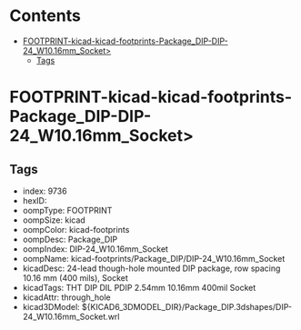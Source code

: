 



Contents
========

* [FOOTPRINT-kicad-kicad-footprints-Package_DIP-DIP-24_W10.16mm_Socket>](#footprint-kicad-kicad-footprints-package_dip-dip-24_w1016mm_socket)
	* [Tags](#tags)

# FOOTPRINT-kicad-kicad-footprints-Package_DIP-DIP-24_W10.16mm_Socket>

## Tags

- index: 9736
- hexID: 
- oompType: FOOTPRINT
- oompSize: kicad
- oompColor: kicad-footprints
- oompDesc: Package_DIP
- oompIndex: DIP-24_W10.16mm_Socket
- oompName: kicad-footprints/Package_DIP/DIP-24_W10.16mm_Socket
- kicadDesc: 24-lead though-hole mounted DIP package, row spacing 10.16 mm (400 mils), Socket
- kicadTags: THT DIP DIL PDIP 2.54mm 10.16mm 400mil Socket
- kicadAttr: through_hole
- kicad3DModel: ${KICAD6_3DMODEL_DIR}/Package_DIP.3dshapes/DIP-24_W10.16mm_Socket.wrl
